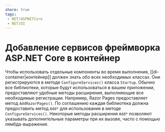 ```yaml
---
share: true
tags:
 - NET/ASPNETCore
 - NET/DI
---
```

# Добавление сервисов фреймворка ASP.NET Core в контейнер
Чтобы использовать отдельные компоненты во время выполнения, [[di-container|контейнер]] должен знать обо всех необходимых классах. Они регистрируются в методе `ConfigureServices()` класса `Startup`.
Обычно все библиотеки, которые будут использоваться в вашем приложении, предоставляют удобные методы расширения, выполняющие все необходимые регистрации. Например, Razor Pages предоставляет метод `AddRazorPages()`.
По соглашению каждая библиотека должна предоставить метод `Add*` для использования в методе `ConfigureServices()`.
Некоторые методы расширения `Add*` позволяют указывать дополнительные параметры при их вызове, часто с помощью лямбда-выражения.